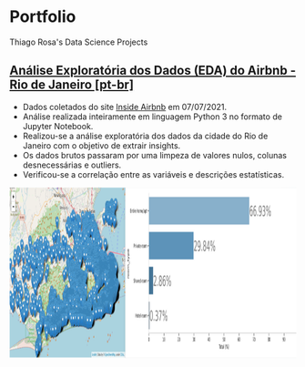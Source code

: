 # Portfolio

Thiago Rosa's Data Science Projects

## [Análise Exploratória dos Dados (EDA) do Airbnb - Rio de Janeiro [pt-br]](https://github.com/thiagosouzadarosa/Projects/blob/main/An%C3%A1lise_Explorat%C3%B3ria_dos_Dados_do_Airbnb(Rio_de_Janeiro).ipynb)

* Dados coletados do site [Inside Airbnb](http://insideairbnb.com/get-the-data.html) em 07/07/2021.
* Análise realizada inteiramente em linguagem Python 3 no formato de Jupyter Notebook.
* Realizou-se a análise exploratória dos dados da cidade do Rio de Janeiro com o objetivo de extrair insights.
* Os dados brutos passaram por uma limpeza de valores nulos, colunas desnecessárias e outliers.
* Verificou-se a correlação entre as variáveis e descrições estatísticas.

<p align="center">
  <img src='https://raw.githubusercontent.com/thiagosouzadarosa/Portfolio/main/img/EDA.png' height=300px>
 </p>

